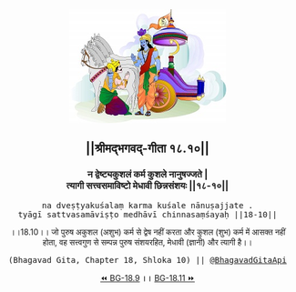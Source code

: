 <center><img src="../../asset/BG.png" alt="#API #bhagavadgitaapi #slok #nodejs #js #api #gitaapi #krishna #hinduism #vedic #ISKCON #shreemadbhagavadgita #technology"/>
<h2>||श्रीमद्‍भगवद्‍-गीता १८.१०||</h2>
<h3>न द्वेष्ट्यकुशलं कर्म कुशले नानुषज्जते |<br/>त्यागी सत्त्वसमाविष्टो मेधावी छिन्नसंशयः ||१८-१०||</h3>
<pre>na dveṣṭyakuśalaṃ karma kuśale nānuṣajjate .<br/>tyāgī sattvasamāviṣṭo medhāvī chinnasaṃśayaḥ ||18-10||</pre>
<p>।।18.10।। जो पुरुष अकुशल (अशुभ) कर्म से द्वेष नहीं करता और कुशल (शुभ) कर्म में आसक्त नहीं होता, वह सत्त्वगुण से सम्पन्न पुरुष संशयरहित, मेधावी (ज्ञानी) और त्यागी है।।</p>
<pre>(Bhagavad Gita, Chapter 18, Shloka 10) || <a href="https://twitter.com/bhagavadgitaapi">@BhagavadGitaApi</a></pre><a href="../../18/9">⏪  BG-18.9</a><b>        ।।        </b><a href="../../18/11">BG-18.11  ⏩</a></center></center>